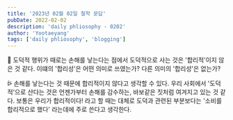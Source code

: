 ```yaml
---
title: '2023년 02월 02일 철학 문답'
pubDate: 2022-02-02
description: 'daily phliosophy - 0202'
author: 'Yootaeyang'
tags: ['daily phliosophy', 'blogging']
---
```


🤔 도덕적 행위가 때로는 손해를 낳는다는 점에서 도덕적으로 사는 것은 '합리적'이지 않은 것 같다. 이떄의 '합리성'은 어떤 의미로 쓰였는가? 다른 의미의 '합리성'은 없는가?

ᐖ 손해를 낳는다는 것 때문에 합리적이지 않다고 생각할 수 있다. 우리 사회에서 '도덕적'으로 산다는 것은 언젠가부터 손해를 감수하는, 바보같은 짓처럼 여겨지고 있는 것 같다. 보통은 우리가 합리적이다! 라고 할 때는 대체로 도덕과 관련된 부분보다는 '소비를 합리적으로 했다' 라는데에 주로 쓴다고 생각한다.
